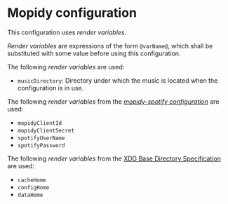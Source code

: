 # Mopidy configuration

This configuration uses _render variables_.

_Render variables_ are expressions of the form `@varName@`, which shall be
substituted with some value before using this configuration.

The following _render variables_ are used:

- `musicDirectory`: Directory under which the music is located when the
  configuration is in use.

The following _render variables_ from the [_mopidy-spotify configuration_] are
used:

- `mopidyClientId`
- `mopidyClientSecret`
- `spotifyUserName`
- `spotifyPassword`

The following _render variables_ from the [XDG Base Directory Specification]
are used:

- `cacheHome`
- `configHome`
- `dataHome`

[XDG Base Directory Specification]: https://specifications.freedesktop.org/basedir-spec/basedir-spec-latest.html
[_mopidy-spotify configuration_]: https://github.com/mopidy/mopidy-spotify#configuration
